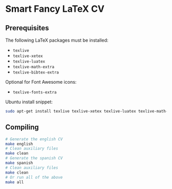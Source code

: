 Smart Fancy LaTeX CV
====================

Prerequisites
-------------

The following LaTeX packages must be installed:

* `texlive`
* `texlive-xetex`
* `texlive-luatex`
* `texlive-math-extra`
* `texlive-bibtex-extra`

Optional for Font Awesome icons:

* `texlive-fonts-extra`

Ubuntu install snippet:

```bash
sudo apt-get install texlive texlive-xetex texlive-luatex texlive-math-extra texlive-fonts-extra texlive-bibtex-extra
```

Compiling
---------

```bash
# Generate the english CV
make english
# Clean auxiliary files
make clean
# Generate the spanish CV
make spanish
# Clean auxiliary files
make clean
# Or run all of the above
make all
```